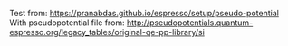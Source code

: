 Test from: https://pranabdas.github.io/espresso/setup/pseudo-potential
With pseudopotential file from: http://pseudopotentials.quantum-espresso.org/legacy_tables/original-qe-pp-library/si

